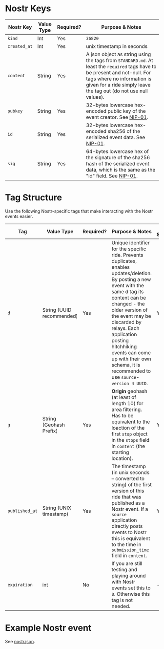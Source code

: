 # Nostr Keys

| Nostr Key           | Value Type             | Required? | Purpose & Notes                                           
|---------------|------------------------|-----------|------------------------------------------------------------|
| `kind`           | Int    | Yes  | `36820` |       
| `created_at`           | Int   | Yes   | unix timestamp in seconds     
| `content`           | String   | Yes   | A json object as string using the tags from `STANDARD.md`. At least the `required` tags have to be present and not-null. For tags where no information is given for a ride simply leave the tag out (do not use null values). |
| `pubkey`           | String    | Yes   | 32-bytes lowercase hex-encoded public key of the event creator. See [NIP-01](https://github.com/nostr-protocol/nips/blob/master/01.md). |              
| `id`           | String    | Yes   | 32-bytes lowercase hex-encoded sha256 of the serialized event data. See [NIP-01](https://github.com/nostr-protocol/nips/blob/master/01.md). |              
| `sig`           | String    | Yes   | 64-bytes lowercase hex of the signature of the sha256 hash of the serialized event data, which is the same as the "id" field. See [NIP-01](https://github.com/nostr-protocol/nips/blob/master/01.md). |              



# Tag Structure
Use the following Nostr-specific tags that make interacting with the Nostr events easier.

| Tag           | Value Type             | Required? | Purpose & Notes                                            | NIP-99 Standard? |
|---------------|------------------------|-----------|------------------------------------------------------------|-----------------|
| `d`           | String (UUID recommended)     | Yes   | Unique identifier for the specific ride. Prevents duplicates, enables updates/deletion. By posting a new event with the same d tag its content can be changed - the older version of the event may be discarded by relays. Each application posting hitchhiking events can come up with their own schema, it is recommended to use `source`-`version 4 UUID`. | Yes             |
| `g`           | String (Geohash Prefix)| Yes       | **Origin** geohash (at least of length 10) for area filtering. Has to be equivalent to the loaction of the first `stop` object in the `stops` field in `content` (the starting location). | Yes    
| `published_at`           | String (UNIX timestamp) | Yes       | The timestamp (in unix seconds – converted to string) of the first version of this ride that was published as a Nostr event. If a `source` application directly posts events to Nostr this is equivalent to the time in `submission_time` field in `content`. | Yes           |
| `expiration`           | int| No       | If you are still testing and playing around with Nostr events set this to `0`. Otherwise this tag is not needed. | -             |


# Example Nostr event

See [nostr.json](nostr.json).
